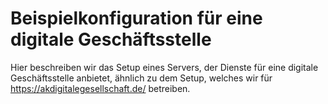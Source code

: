 
Beispielkonfiguration für eine digitale Geschäftsstelle
=======================================================

Hier beschreiben wir das Setup eines Servers, der Dienste für eine digitale Geschäftsstelle anbietet, ähnlich zu dem Setup, welches wir für https://akdigitalegesellschaft.de/ betreiben.


